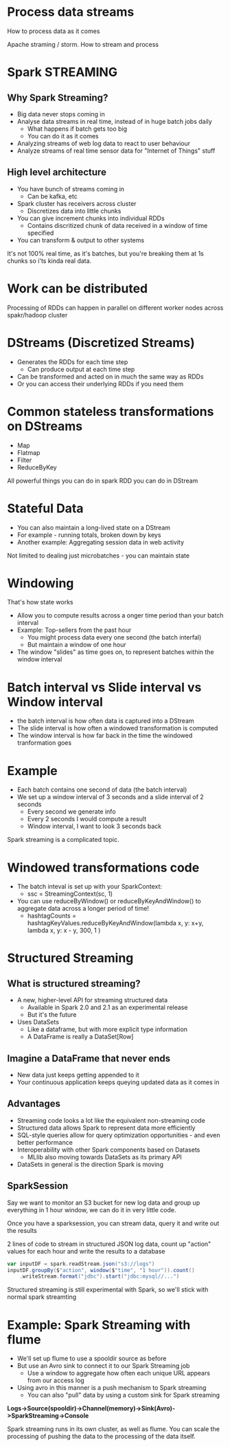 # Process data streams

How to process data as it comes

Apache straming / storm. How to stream and process

# Spark STREAMING

## Why Spark Streaming?

* Big data never stops coming in
* Analyse data streams in real time, instead of in huge batch jobs daily
    - What happens if batch gets too big
    - You can do it as it comes
* Analyzing streams of web log data to react to user behaviour
* Analyze streams of real time sensor data for "Internet of Things" stuff

## High level architecture

* You have bunch of streams coming in
    - Can be kafka, etc
* Spark cluster has receivers across cluster
    - Discretizes data into little chunks
* You can give increment chunks into individual RDDs
    - Contains discritized chunk of data received in a window of  time specified
* You can transform & output to other systems

It's not 100% real time, as it's batches, but you're breaking them at 1s chunks so i'ts kinda real data.

# Work can be distributed

Processing of RDDs can happen in parallel on different worker nodes across spakr/hadoop cluster


# DStreams (Discretized Streams)

* Generates the RDDs for each time step
    - Can produce output at each time step
* Can be transformed and acted on in much the same way as RDDs
* Or you can access their underlying RDDs if you need them

# Common stateless transformations on DStreams

* Map
* Flatmap
* Filter
* ReduceByKey

All powerful things you can do in spark RDD you can do in DStream

# Stateful Data

* You can also maintain a long-lived state on a DStream
* For example - running totals, broken down by keys
* Another example: Aggregating session data in web activity

Not limited to dealing just microbatches - you can maintain state

# Windowing

That's how state works

* Allow you to compute results across a onger time period than your batch interval
* Example: Top-sellers from the past hour
    - You might process data every one second (the batch interfal)
    - But maintain a window of one hour
* The window "slides" as time goes on, to represent batches within the window interval

# Batch interval vs Slide interval vs Window interval

* the batch interval is how often data is captured into a DStream
* The slide interval is how often a windowed transformation is computed
* The window interval is how far back in the time the windowed tranformation goes

# Example

* Each batch contains one second of data (the batch interval)
* We set up a window interval of 3 seconds and a slide interval of 2 seconds
    - Every second we generate info
    - Every 2 seconds I would compute a result
    - Window interval, I want to look 3 seconds back

 Spark streaming is a complicated topic.

 # Windowed transformations code

* The batch inteval is set up with your SparkContext:
    - ssc = StreamingContext(sc, 1)
* You can use reduceByWindow() or reduceByKeyAndWindow() to aggregate data across a longer period of time!
    - hashtagCounts = hashtagKeyValues.reduceByKeyAndWindow(lambda x, y: x+y, lambda x, y: x - y, 300, 1 )


# Structured Streaming

## What is structured streaming?

* A new, higher-level API for streaming structured data
    - Available in Spark 2.0 and 2.1 as an experimental release
    - But it's the future
* Uses DataSets
    - Like a dataframe, but with more explicit type information
    - A DataFrame is really a DataSet[Row]

## Imagine a DataFrame that never ends

* New data just keeps getting appended to it
* Your continuous application keeps queying updated data as it comes in

## Advantages

* Streaming code looks a lot like the equivalent non-streaming code
* Structured data allows Spark to represent data more efficiently
* SQL-style queries allow for query optimization opportunities - and even better performance
* Interoperability with other Spark components based on Datasets
    - MLlib also moving towards DataSets as its primary API
* DataSets in general is the direction Spark is moving

## SparkSession

Say we want to monitor an S3 bucket for new log data and group up everything in 1 hour window, we can do it in very little code.

Once you have a sparksession, you can stream data, query it and write out the results

2 lines of code to stream in structured JSON log data, count up "action" values for each hour and write the results to a database

``` scala
var inputDF = spark.readStream.json("s3://logs")
inputDF.groupBy($"action", window($"time", "1 hour")).count()
    .writeStream.format("jdbc").start("jdbc:mysql//...")
```

Structured streaming is still experimental with Spark, so we'll stick with normal spark streamting

# Example: Spark Streaming with flume

* We'll set up flume to use a spooldir source as before
* But use an Avro sink to connect it to our Spark Streaming job
    - Use a window to aggregate how often each unique URL appears from our access log
* Using avro in this manner is a push mechanism to Spark streaming
    - You can also "pull" data by using a custom sink for Spark streaming

**Logs->Source(spooldir)->Channel(memory)->Sink(Avro)->SparkStreaming->Console**

Spark streaming runs in its own cluster, as well as flume. You can scale the processing of pushing the data to the processing of the data itself.








